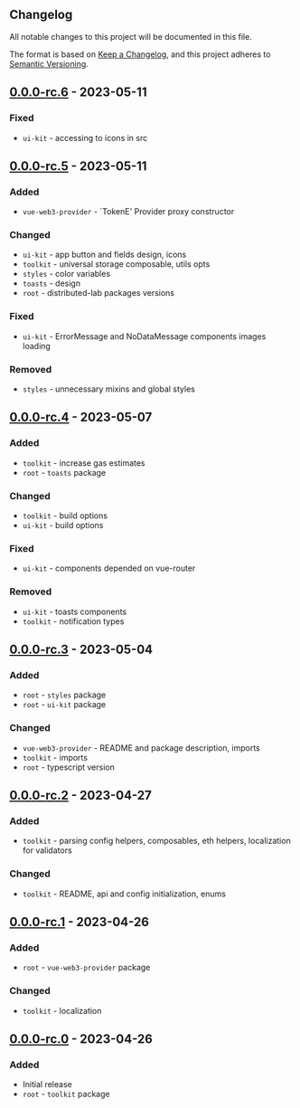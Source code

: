 ## Changelog
All notable changes to this project will be documented in this file.

The format is based on [Keep a Changelog](https://keepachangelog.com/en/1.0.0/),
and this project adheres to [Semantic Versioning](https://semver.org/spec/v2.0.0.html).

## [0.0.0-rc.6] - 2023-05-11
### Fixed
- `ui-kit` - accessing to icons in src

## [0.0.0-rc.5] - 2023-05-11
### Added
- `vue-web3-provider` - `TokenE' Provider proxy constructor

### Changed
- `ui-kit` - app button and fields design, icons
- `toolkit` - universal storage composable, utils opts
- `styles` - color variables
- `toasts` - design
- `root` - distributed-lab packages versions

### Fixed
- `ui-kit` - ErrorMessage and NoDataMessage components images loading

### Removed
- `styles` - unnecessary mixins and global styles

## [0.0.0-rc.4] - 2023-05-07
### Added
- `toolkit` - increase gas estimates
- `root` - `toasts` package

### Changed
- `toolkit` - build options
- `ui-kit` - build options

### Fixed
- `ui-kit` - components depended on vue-router

### Removed
- `ui-kit` - toasts components
- `toolkit` - notification types

## [0.0.0-rc.3] - 2023-05-04
### Added
- `root` - `styles` package
- `root` - `ui-kit` package

### Changed
- `vue-web3-provider` - README and package description, imports
- `toolkit` - imports
- `root` - typescript version

## [0.0.0-rc.2] - 2023-04-27
### Added
- `toolkit` - parsing config helpers, composables, eth helpers, localization for validators

### Changed
- `toolkit` - README, api and config initialization, enums

## [0.0.0-rc.1] - 2023-04-26
### Added
- `root` - `vue-web3-provider` package

### Changed
- `toolkit` - localization

## [0.0.0-rc.0] - 2023-04-26
### Added
- Initial release
- `root` - `toolkit` package

[Unreleased]: https://github.com/dl-tokene/webkit/compare/0.0.0-rc.6...HEAD
[0.0.0-rc.6]: https://github.com/dl-tokene/webkit/compare/0.0.0-rc.5...0.0.0-rc.6
[0.0.0-rc.5]: https://github.com/dl-tokene/webkit/compare/0.0.0-rc.4...0.0.0-rc.5
[0.0.0-rc.4]: https://github.com/dl-tokene/webkit/compare/0.0.0-rc.3...0.0.0-rc.4
[0.0.0-rc.3]: https://github.com/dl-tokene/webkit/compare/0.0.0-rc.2...0.0.0-rc.3
[0.0.0-rc.2]: https://github.com/dl-tokene/webkit/compare/0.0.0-rc.1...0.0.0-rc.2
[0.0.0-rc.1]: https://github.com/dl-tokene/webkit/compare/0.0.0-rc.0...0.0.0-rc.1
[0.0.0-rc.0]: https://github.com/dl-tokene/webkit/releases/tag/0.0.0-rc.0
